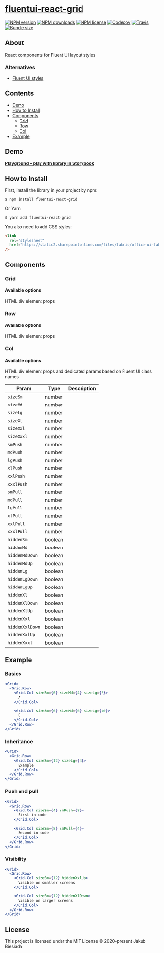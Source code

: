 # [fluentui-react-grid](https://github.com/JB1905/fluentui-react-grid)

[![NPM version](https://img.shields.io/npm/v/fluentui-react-grid?style=flat-square)](https://www.npmjs.com/package/fluentui-react-grid)
[![NPM downloads](https://img.shields.io/npm/dm/fluentui-react-grid?style=flat-square)](https://www.npmjs.com/package/fluentui-react-grid)
[![NPM license](https://img.shields.io/npm/l/fluentui-react-grid?style=flat-square)](https://www.npmjs.com/package/fluentui-react-grid)
[![Codecov](https://img.shields.io/codecov/c/github/JB1905/fluentui-react-grid?style=flat-square)](https://codecov.io/gh/JB1905/fluentui-react-grid)
[![Travis](https://img.shields.io/travis/JB1905/fluentui-react-grid/master?style=flat-square)](https://travis-ci.org/JB1905/fluentui-react-grid)
[![Bundle size](https://img.shields.io/bundlephobia/min/fluentui-react-grid?style=flat-square)](https://bundlephobia.com/result?p=fluentui-react-grid)

## About

React components for Fluent UI layout styles

### Alternatives

- [Fluent UI styles](https://developer.microsoft.com/en-us/fluentui#/styles/web/layout)

## Contents

- [Demo](#demo)
- [How to Install](#how-to-install)
- [Components](#components)
  - [Grid](#grid)
  - [Row](#row)
  - [Col](#col)
- [Example](#example)

## Demo

[**Playground – play with library in Storybook**](https://jb1905.github.io/fluentui-react-grid/)

## How to Install

First, install the library in your project by npm:

```sh
$ npm install fluentui-react-grid
```

Or Yarn:

```sh
$ yarn add fluentui-react-grid
```

You also need to add CSS styles:

```html
<link
  rel="stylesheet"
  href="https://static2.sharepointonline.com/files/fabric/office-ui-fabric-core/11.0.0/css/fabric.min.css"
/>
```

## Components

### Grid

#### Available options

HTML div element props

### Row

#### Available options

HTML div element props

### Col

#### Available options

HTML div element props and dedicated params based on Fluent UI class names

<!-- TODO update options -->

| Param           | Type    | Description |
| --------------- | ------- | ----------- |
| `sizeSm`        | number  |             |
| `sizeMd`        | number  |             |
| `sizeLg`        | number  |             |
| `sizeXl`        | number  |             |
| `sizeXxl`       | number  |             |
| `sizeXxxl`      | number  |             |
| `smPush`        | number  |             |
| `mdPush`        | number  |             |
| `lgPush`        | number  |             |
| `xlPush`        | number  |             |
| `xxlPush`       | number  |             |
| `xxxlPush`      | number  |             |
| `smPull`        | number  |             |
| `mdPull`        | number  |             |
| `lgPull`        | number  |             |
| `xlPull`        | number  |             |
| `xxlPull`       | number  |             |
| `xxxlPull`      | number  |             |
| `hiddenSm`      | boolean |             |
| `hiddenMd`      | boolean |             |
| `hiddenMdDown`  | boolean |             |
| `hiddenMdUp`    | boolean |             |
| `hiddenLg`      | boolean |             |
| `hiddenLgDown`  | boolean |             |
| `hiddenLgUp`    | boolean |             |
| `hiddenXl`      | boolean |             |
| `hiddenXlDown`  | boolean |             |
| `hiddenXlUp`    | boolean |             |
| `hiddenXxl`     | boolean |             |
| `hiddenXxlDown` | boolean |             |
| `hiddenXxlUp`   | boolean |             |
| `hiddenXxxl`    | boolean |             |

## Example

### Basics

```jsx
<Grid>
  <Grid.Row>
    <Grid.Col sizeSm={6} sizeMd={4} sizeLg={2}>
      A
    </Grid.Col>

    <Grid.Col sizeSm={6} sizeMd={6} sizeLg={10}>
      B
    </Grid.Col>
  </Grid.Row>
</Grid>
```

### Inheritance

```jsx
<Grid>
  <Grid.Row>
    <Grid.Col sizeSm={12} sizeLg={4}>
      Example
    </Grid.Col>
  </Grid.Row>
</Grid>
```

### Push and pull

```jsx
<Grid>
  <Grid.Row>
    <Grid.Col sizeSm={4} smPush={8}>
      First in code
    </Grid.Col>

    <Grid.Col sizeSm={8} smPull={4}>
      Second in code
    </Grid.Col>
  </Grid.Row>
</Grid>
```

### Visibility

```jsx
<Grid>
  <Grid.Row>
    <Grid.Col sizeSm={12} hiddenXxlUp>
      Visible on smaller screens
    </Grid.Col>

    <Grid.Col sizeSm={12} hiddenXlDown>
      Visible on larger screens
    </Grid.Col>
  </Grid.Row>
</Grid>
```

## License

This project is licensed under the MIT License © 2020-present Jakub Biesiada
